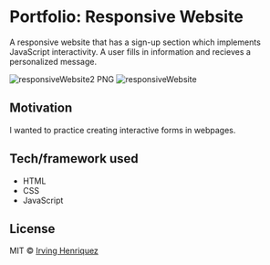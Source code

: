 # Portfolio: Responsive Website

A responsive website that has a sign-up section which implements JavaScript interactivity. A user fills in information and recieves a personalized message.

![responsiveWebsite2 PNG](https://user-images.githubusercontent.com/69181038/99624304-0d813100-29fc-11eb-9902-973f01fefb27.jpg)
![responsiveWebsite](https://user-images.githubusercontent.com/69181038/99627870-17f2f900-2a03-11eb-8b6f-b2cbb78a5c29.gif)



## Motivation

I wanted to practice creating interactive forms in webpages.

## Tech/framework used
- HTML
- CSS
- JavaScript


## License
MIT © [Irving Henriquez]()
